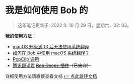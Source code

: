# 我是如何使用 Bob 的

> 这条笔记更新于: 2022 年 10 月 29 日，星期六，02: 03。

**我的使用方法：**

- [macOS 升级到 13 后无法使用系统翻译](https://github.com/ripperhe/Bob/issues/405)
- [如何在 Bob 中使用 macOS 系统翻译？](https://bobtranslate.com/faq/use-apple-translate.html)
- [PopClip 调用](https://bobtranslate.com/guide/integration/popclip.html)
- [腾讯翻译君](https://bobtranslate.com/service/translate/tencent.html)
~~[Bob DeepL 插件](https://github.com/clubxdev/bob-plugin-deeplx)（已废弃）~~

详细使用方法请直接查看文档 [👉 点此跳转文档](https://bobtranslate.com/)
